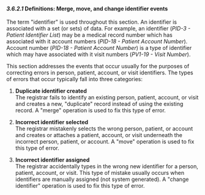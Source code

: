 #### *3.6.2.1* Definitions: Merge, move, and change identifier events

The term "identifier" is used throughout this section. An identifier is associated with a set (or sets) of data. For example, an identifier (_PID-3 - Patient Identifier List_) may be a medical record number which has associated with it account numbers (_PID-18 - Patient Account Number_). Account number (_PID-18 - Patient Account Number_) is a type of identifier which may have associated with it visit numbers (_PV1-19 - Visit Number_).

This section addresses the events that occur usually for the purposes of correcting errors in person, patient, account, or visit identifiers. The types of errors that occur typically fall into three categories:

1) **Duplicate identifier created**\
The registrar fails to identify an existing person, patient, account, or visit and creates a new, "duplicate" record instead of using the existing record. A "merge" operation is used to fix this type of error.

2) **Incorrect identifier selected**\
The registrar mistakenly selects the wrong person, patient, or account and creates or attaches a patient, account, or visit underneath the incorrect person, patient, or account. A "move" operation is used to fix this type of error.

3) **Incorrect identifier assigned**\
The registrar accidentally types in the wrong new identifier for a person, patient, account, or visit. This type of mistake usually occurs when identifiers are manually assigned (not system generated). A "change identifier" operation is used to fix this type of error.
